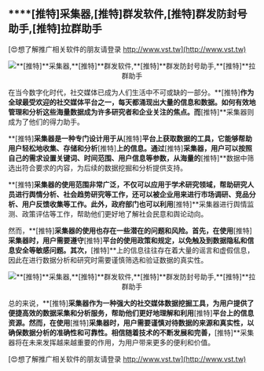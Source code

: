 ## ****[推特]**采集器,**[推特]**群发软件,**[推特]**群发防封号助手,**[推特]**拉群助手**

[😍想了解推广相关软件的朋友请登录 http://www.vst.tw](http://www.vst.tw)

 <center><img src="https://vst.tw/MP4/tuiguang/png/1.png" alt="**[推特]**采集器,**[推特]**群发软件,**[推特]**群发防封号助手,**[推特]**拉群助手"></center>

在当今数字化时代，社交媒体已成为人们生活中不可或缺的一部分。**[推特]**作为全球最受欢迎的社交媒体平台之一，每天都涌现出大量的信息和数据。如何有效地管理和分析这些海量数据成为许多研究者和企业关注的焦点。而**[推特]**采集器则成为了他们的得力助手。

**[推特]**采集器是一种专门设计用于从**[推特]**平台上获取数据的工具，它能够帮助用户轻松地收集、存储和分析**[推特]**上的信息。通过**[推特]**采集器，用户可以按照自己的需求设置关键词、时间范围、用户信息等参数，从海量的**[推特]**数据中筛选出符合要求的内容，为后续的数据挖掘和分析提供支持。

**[推特]**采集器的使用范围非常广泛，不仅可以应用于学术研究领域，帮助研究人员进行舆情分析、社会趋势研究等工作，还可以被企业用来进行市场调研、竞品分析、用户反馈收集等工作。此外，政府部门也可以利用**[推特]**采集器进行舆情监测、政策评估等工作，帮助他们更好地了解社会民意和舆论动向。

然而，**[推特]**采集器的使用也存在一些潜在的问题和风险。首先，在使用**[推特]**采集器时，用户需要遵守**[推特]**平台的使用政策和规定，以免触及到数据隐私和信息安全等敏感问题。其次，**[推特]**上的信息往往存在着大量的谣言和虚假信息，因此在进行数据分析和研究时需要谨慎筛选和验证数据的真实性。

 <center><img src="https://vst.tw/MP4/tuiguang/png/4.png" alt="**[推特]**采集器,**[推特]**群发软件,**[推特]**群发防封号助手,**[推特]**拉群助手"></center>

总的来说，**[推特]**采集器作为一种强大的社交媒体数据挖掘工具，为用户提供了便捷高效的数据采集和分析服务，帮助他们更好地理解和利用**[推特]**平台上的信息资源。然而，在使用**[推特]**采集器时，用户需要谨慎对待数据的来源和真实性，以确保数据分析的准确性和可靠性。相信随着技术的不断发展和完善，**[推特]**采集器将在未来发挥越来越重要的作用，为用户带来更多的便利和价值。

[😍想了解推广相关软件的朋友请登录 http://www.vst.tw](http://www.vst.tw)



